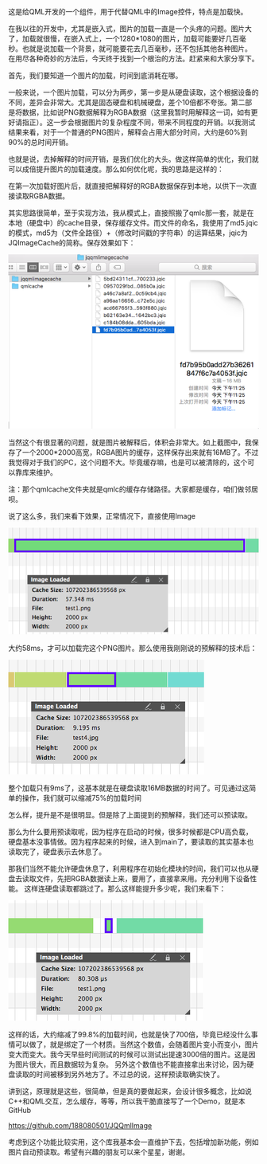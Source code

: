 这是给QML开发的一个组件，用于代替QML中的Image控件，特点是加载快。

在我以往的开发中，尤其是嵌入式，图片的加载一直是一个头疼的问题。图片大了，加载就很慢，在嵌入式上，一个1280*1080的图片，加载可能要好几百毫秒。也就是说加载一个背景，就可能要花去几百毫秒，还不包括其他各种图片。
在用尽各种奇妙的方法后，今天终于找到一个根治的方法。赶紧来和大家分享下。

首先，我们要知道一个图片的加载，时间到底消耗在哪。

一般来说，一个图片加载，可以分为两步，第一步是从硬盘读取，这个根据设备的不同，差异会非常大。尤其是固态硬盘和机械硬盘，差个10倍都不夸张。第二部是将数据，比如说PNG数据解释为RGBA数据（这里我暂时用解释这一词，如有更好请指正）。这一步会根据图片的复杂程度不同，带来不同程度的开销。以我测试结果来看，对于一个普通的PNG图片，解释会占用大部分时间，大约是60%到90%的总时间开销。

也就是说，去掉解释的时间开销，是我们优化的大头。做这样简单的优化，我们就可以成倍提升图片的加载速度。那么如何优化呢，我的思路是这样的：

在第一次加载好图片后，就直接把解释好的RGBA数据保存到本地，以供下一次直接读取RGBA数据。

其实思路很简单，至于实现方法，我从模式上，直接照搬了qmlc那一套，就是在本地（硬盘中）的cache目录，保存缓存文件。而文件的命名，我使用了md5.jqic的模式，md5为（文件全路径）+（修改时间戳的字符串）的运算结果，jqic为JQImageCache的简称。保存效果如下：

![](./readmeimages/1.png)

当然这个有很显著的问题，就是图片被解释后，体积会非常大。如上截图中，我保存了一个2000*2000高宽，RGBA图片的缓存，这样保存出来就有16MB了。不过我觉得对于我们的PC，这个问题不大。毕竟缓存嘛，也是可以被清除的，这个可以靠库来维护。

注：那个qmlcache文件夹就是qmlc的缓存存储路径。大家都是缓存，咱们做邻居呗。

说了这么多，我们来看下效果，正常情况下，直接使用Image

![](./readmeimages/2.png)

大约58ms，才可以加载完这个PNG图片。那么使用我刚刚说的预解释的技术后：

![](./readmeimages/3.png)

整个加载只有9ms了，这基本就是在硬盘读取16MB数据的时间了。可见通过这简单的操作，我们就可以缩减75%的加载时间

怎么样，提升是不是很明显。但是除了上面提到的预解释，我们还可以预读取。

那么为什么要用预读取呢，因为程序在启动的时候，很多时候都是CPU高负载，硬盘基本没事情做。因为程序起来的时候，进入到main了，要读取的其实基本也读取完了，硬盘表示去休息了。

那我们当然不能允许硬盘休息了，利用程序在初始化模块的时间，我们可以也从硬盘去读取文件，先把RGBA数据读上来，要用了，直接拿来用。充分利用下设备性能。
这样连硬盘读取都跳过了。那么这样能提升多少呢，我们来看下：

![](./readmeimages/4.png)

这样的话，大约缩减了99.8%的加载时间，也就是快了700倍，毕竟已经没什么事情可以做了，就是绑定了一个材质。当然这个数值，会随着图片变小而变小，图片变大而变大。我今天早些时间测试的时候可以测试出提速3000倍的图片。这是因为图片很大，而且数据较为复杂。
另外这个数值也不能直接拿出来讨论，因为硬盘读取的时间被移到另外地方了。不过总的说，这样预读取确实快了。

讲到这，原理就是这些，很简单，但是真的要做起来，会设计很多概念，比如说C++和QML交互，怎么缓存，等等，所以我干脆直接写了一个Demo，就是本GitHub

https://github.com/188080501/JQQmlImage

考虑到这个功能比较实用，这个库我基本会一直维护下去，包括增加新功能，例如图片自动预读取。希望有兴趣的朋友可以来个星星，谢谢。